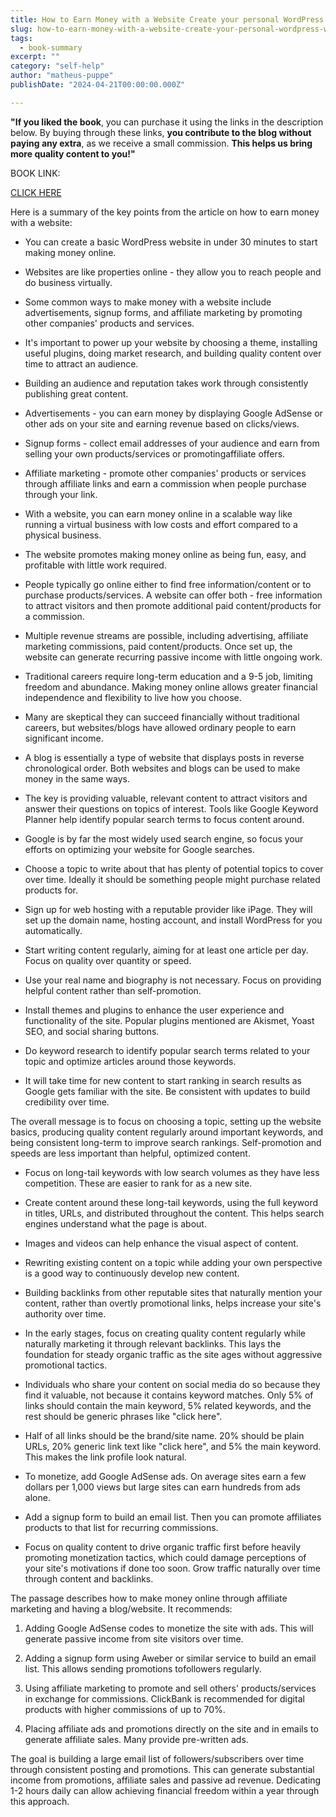 ```yaml
---
title: How to Earn Money with a Website Create your personal WordPress website in less than 30 minutes and start earning money in less than 30 days - Mathew, Jack
slug: how-to-earn-money-with-a-website-create-your-personal-wordpress-website-in-less-than-30-minutes-and-start-earning-money-in-less-than-30-days-mathew-jack
tags: 
  - book-summary
excerpt: ""
category: "self-help"
author: "matheus-puppe"
publishDate: "2024-04-21T00:00:00.000Z"

---
```


**"If you liked the book**, you can purchase it using the links in the description below. By buying through these links, **you contribute to the blog without paying any extra**, as we receive a small commission. **This helps us bring more quality content to you!"**


BOOK LINK:

[CLICK HERE](https://www.amazon.com/gp/search?ie=UTF8&tag=matheuspupp0a-20&linkCode=ur2&linkId=4410b525877ab397377c2b5e60711c1a&camp=1789&creative=9325&index=books&keywords=how-to-earn-money-with-a-website-create-your-personal-wordpress-website-in-less-than-30-minutes-and-start-earning-money-in-less-than-30-days-mathew-jack)



 Here is a summary of the key points from the article on how to earn money with a website:

- You can create a basic WordPress website in under 30 minutes to start making money online. 

- Websites are like properties online - they allow you to reach people and do business virtually. 

- Some common ways to make money with a website include advertisements, signup forms, and affiliate marketing by promoting other companies' products and services.

- It's important to power up your website by choosing a theme, installing useful plugins, doing market research, and building quality content over time to attract an audience. 

- Building an audience and reputation takes work through consistently publishing great content. 

- Advertisements - you can earn money by displaying Google AdSense or other ads on your site and earning revenue based on clicks/views. 

- Signup forms - collect email addresses of your audience and earn from selling your own products/services or promotingaffiliate offers.

- Affiliate marketing - promote other companies' products or services through affiliate links and earn a commission when people purchase through your link.  

- With a website, you can earn money online in a scalable way like running a virtual business with low costs and effort compared to a physical business.

 

- The website promotes making money online as being fun, easy, and profitable with little work required. 

- People typically go online either to find free information/content or to purchase products/services. A website can offer both - free information to attract visitors and then promote additional paid content/products for a commission. 

- Multiple revenue streams are possible, including advertising, affiliate marketing commissions, paid content/products. Once set up, the website can generate recurring passive income with little ongoing work. 

- Traditional careers require long-term education and a 9-5 job, limiting freedom and abundance. Making money online allows greater financial independence and flexibility to live how you choose. 

- Many are skeptical they can succeed financially without traditional careers, but websites/blogs have allowed ordinary people to earn significant income. 

- A blog is essentially a type of website that displays posts in reverse chronological order. Both websites and blogs can be used to make money in the same ways.

- The key is providing valuable, relevant content to attract visitors and answer their questions on topics of interest. Tools like Google Keyword Planner help identify popular search terms to focus content around.

 

- Google is by far the most widely used search engine, so focus your efforts on optimizing your website for Google searches. 

- Choose a topic to write about that has plenty of potential topics to cover over time. Ideally it should be something people might purchase related products for. 

- Sign up for web hosting with a reputable provider like iPage. They will set up the domain name, hosting account, and install WordPress for you automatically. 

- Start writing content regularly, aiming for at least one article per day. Focus on quality over quantity or speed. 

- Use your real name and biography is not necessary. Focus on providing helpful content rather than self-promotion. 

- Install themes and plugins to enhance the user experience and functionality of the site. Popular plugins mentioned are Akismet, Yoast SEO, and social sharing buttons.

- Do keyword research to identify popular search terms related to your topic and optimize articles around those keywords. 

- It will take time for new content to start ranking in search results as Google gets familiar with the site. Be consistent with updates to build credibility over time.

The overall message is to focus on choosing a topic, setting up the website basics, producing quality content regularly around important keywords, and being consistent long-term to improve search rankings. Self-promotion and speeds are less important than helpful, optimized content.

 

- Focus on long-tail keywords with low search volumes as they have less competition. These are easier to rank for as a new site. 

- Create content around these long-tail keywords, using the full keyword in titles, URLs, and distributed throughout the content. This helps search engines understand what the page is about. 

- Images and videos can help enhance the visual aspect of content. 

- Rewriting existing content on a topic while adding your own perspective is a good way to continuously develop new content. 

- Building backlinks from other reputable sites that naturally mention your content, rather than overtly promotional links, helps increase your site's authority over time. 

- In the early stages, focus on creating quality content regularly while naturally marketing it through relevant backlinks. This lays the foundation for steady organic traffic as the site ages without aggressive promotional tactics.

 

- Individuals who share your content on social media do so because they find it valuable, not because it contains keyword matches. Only 5% of links should contain the main keyword, 5% related keywords, and the rest should be generic phrases like "click here". 

- Half of all links should be the brand/site name. 20% should be plain URLs, 20% generic link text like "click here", and 5% the main keyword. This makes the link profile look natural. 

- To monetize, add Google AdSense ads. On average sites earn a few dollars per 1,000 views but large sites can earn hundreds from ads alone. 

- Add a signup form to build an email list. Then you can promote affiliates products to that list for recurring commissions. 

- Focus on quality content to drive organic traffic first before heavily promoting monetization tactics, which could damage perceptions of your site's motivations if done too soon. Grow traffic naturally over time through content and backlinks.

 

The passage describes how to make money online through affiliate marketing and having a blog/website. It recommends:

1) Adding Google AdSense codes to monetize the site with ads. This will generate passive income from site visitors over time. 

2) Adding a signup form using Aweber or similar service to build an email list. This allows sending promotions tofollowers regularly. 

3) Using affiliate marketing to promote and sell others' products/services in exchange for commissions. ClickBank is recommended for digital products with higher commissions of up to 70%. 

4) Placing affiliate ads and promotions directly on the site and in emails to generate affiliate sales. Many provide pre-written ads.

The goal is building a large email list of followers/subscribers over time through consistent posting and promotions. This can generate substantial income from promotions, affiliate sales and passive ad revenue. Dedicating 1-2 hours daily can allow achieving financial freedom within a year through this approach.